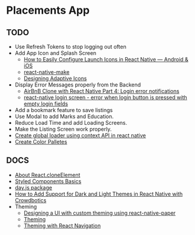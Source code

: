 # Placements App

## TODO

- Use Refresh Tokens to stop logging out often
- Add App Icon and Splash Screen
  - [How to Easily Configure Launch Icons in React Native — Android & iOS](https://medium.com/react-native-training/how-to-easily-configure-launch-icons-in-react-native-android-ios-2e1f351496ed)
  - [react-native-make](https://github.com/bamlab/react-native-make)
  - [Designing Adaptive Icons](https://medium.com/google-design/designing-adaptive-icons-515af294c783)
- Display Error Messages properly from the Backend
  - [AirBnB Clone with React Native Part 4: Login error notifications](https://heartbeat.fritz.ai/airbnb-clone-with-react-native-part-4-login-error-notifications-580beb4fc03c)
  - [react-native login screen - error when login button is pressed with empty login fields](https://stackoverflow.com/questions/53787767/react-native-login-screen-error-when-login-button-is-pressed-with-empty-login)
- Add a bookmark feature to save listings
- Use Modal to add Marks and Education.
- Reduce Load Time and add Loading Screens.
- Make the Listing Screen work properly.
- [Create global loader using context API in react native](https://medium.com/@jaythummar85/create-global-loader-using-context-api-in-react-native-4f5875c96472)
- [Create Color Palletes](https://coolors.co/)

## DOCS

- [About React.cloneElement](https://medium.com/trabe/advanced-composition-in-react-cloneelement-hocs-and-renderprops-a20971aec50e)
- [Styled Components Basics](https://styled-components.com/docs/basics)
- [day.js package](https://github.com/iamkun/dayjs)
- [How to Add Support for Dark and Light Themes in React Native with Crowdbotics](https://blog.crowdbotics.com/how-to-add-support-for-dark-and-light-themes-in-react-native-apps/)
- Theming
  - [Designing a UI with custom theming using react-native-paper](https://blog.logrocket.com/designing-a-ui-with-custom-theming-using-react-native-paper/)
  - [Theming](https://callstack.github.io/react-native-paper/theming.html)
  - [Theming with React Navigation](https://callstack.github.io/react-native-paper/theming-with-react-navigation.html)
